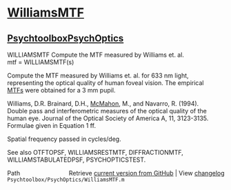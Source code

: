 # [WilliamsMTF](WilliamsMTF)
## [Psychtoolbox](Psychtoolbox)[PsychOptics](PsychOptics)

WILLIAMSMTF  Compute the MTF measured by Williams et. al.  
   mtf = WILLIAMSMTF(s)  
  
   Compute the MTF measured by Williams et. al. for 633 nm light,  
   representing the optical quality of human foveal vision.  The empirical  
   [MTFs](MTFs) were obtained for a 3 mm pupil.  
  
   Williams, D.R. Brainard, D.H., [McMahon](McMahon), M., and Navarro, R. (1994).  
   Double pass and interferometric measures of the optical quality of the  
   human eye. Journal of the Optical Society of America A, 11, 3123-3135.  
   Formulae given in Equation 1 ff.  
  
   Spatial frequency passed in cycles/deg.  
  
   See also OTFTOPSF, WILLIAMSRESTMTF, DIFFRACTIONMTF,  
   WILLIAMSTABULATEDPSF, PSYCHOPTICSTEST.  




<div class="code_header" style="text-align:right;">
  <span style="float:left;">Path&nbsp;&nbsp;</span> <span class="counter">Retrieve <a href=
  "https://raw.github.com/Psychtoolbox-3/Psychtoolbox-3/beta/Psychtoolbox/PsychOptics/WilliamsMTF.m">current version from GitHub</a> | View <a href=
  "https://github.com/Psychtoolbox-3/Psychtoolbox-3/commits/beta/Psychtoolbox/PsychOptics/WilliamsMTF.m">changelog</a></span>
</div>
<div class="code">
  <code>Psychtoolbox/PsychOptics/WilliamsMTF.m</code>
</div>

